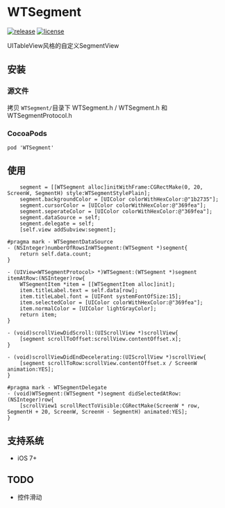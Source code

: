# WTSegment

[![release](https://img.shields.io/badge/release-v0.1.0-orange.svg)](https://github.com/wutongr/WTSegment/releases) [![license](https://img.shields.io/badge/license-MIT-blue.svg)](https://github.com/wutongr/WTSegment/blob/master/LICENSE)

UITableView风格的自定义SegmentView

## 安装

### 源文件
拷贝 `WTSegment/`目录下 WTSegment.h / WTSegment.h 和 WTSegmentProtocol.h

### CocoaPods

```pod 'WTSegment'```

## 使用
```objc
    segment = [[WTSegment alloc]initWithFrame:CGRectMake(0, 20, ScreenW, SegmentH) style:WTSegmentStylePlain];
    segment.backgroundColor = [UIColor colorWithHexColor:@"1b2735"];
    segment.cursorColor = [UIColor colorWithHexColor:@"369fea"];
    segment.seperateColor = [UIColor colorWithHexColor:@"369fea"];
    segment.dataSource = self;
    segment.delegate = self;
    [self.view addSubview:segment];
    
#pragma mark - WTSegmentDataSource
- (NSInteger)numberOfRowsInWTSegment:(WTSegment *)segment{
    return self.data.count;
}

- (UIView<WTSegmentProtocol> *)WTSegment:(WTSegment *)segment itemAtRow:(NSInteger)row{
    WTSegmentItem *item = [[WTSegmentItem alloc]init];
    item.titleLabel.text = self.data[row];
    item.titleLabel.font = [UIFont systemFontOfSize:15];
    item.selectedColor = [UIColor colorWithHexColor:@"369fea"];
    item.normalColor = [UIColor lightGrayColor];
    return item;
}

- (void)scrollViewDidScroll:(UIScrollView *)scrollView{
    [segment scrollToOffset:scrollView.contentOffset.x];
}

- (void)scrollViewDidEndDecelerating:(UIScrollView *)scrollView{
    [segment scrollToRow:scrollView.contentOffset.x / ScreenW animation:YES];
}

#pragma mark - WTSegmentDelegate
- (void)WTSegment:(WTSegment *)segment didSelectedAtRow:(NSInteger)row{
    [scrollView1 scrollRectToVisible:CGRectMake(ScreenW * row, SegmentH + 20, ScreenW, ScreenH - SegmentH) animated:YES];
}
```
## 支持系统
- iOS 7+

## TODO
- 控件滑动
